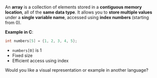 An **array** is a collection of elements stored in a **contiguous memory location**, all of the **same data type**. It allows you to **store multiple values** under a **single variable name**, accessed using **index numbers** (starting from 0).

**Example in C**:

```c
int numbers[5] = {1, 2, 3, 4, 5};
```

* `numbers[0]` is 1
* Fixed size
* Efficient access using index

Would you like a visual representation or example in another language?
